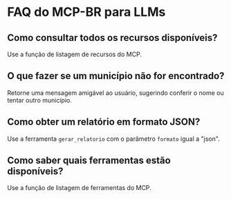 # FAQ do MCP-BR para LLMs

## Como consultar todos os recursos disponíveis?
Use a função de listagem de recursos do MCP.

## O que fazer se um município não for encontrado?
Retorne uma mensagem amigável ao usuário, sugerindo conferir o nome ou tentar outro município.

## Como obter um relatório em formato JSON?
Use a ferramenta `gerar_relatorio` com o parâmetro `formato` igual a "json".

## Como saber quais ferramentas estão disponíveis?
Use a função de listagem de ferramentas do MCP.
